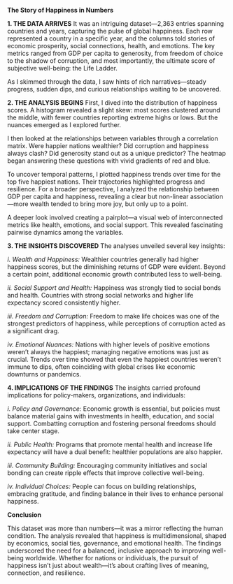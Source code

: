 **The Story of Happiness in Numbers**

**1. THE DATA ARRIVES**
It was an intriguing dataset—2,363 entries spanning countries and years, capturing the pulse of global happiness. Each row represented a country in a specific year, and the columns told stories of economic prosperity, social connections, health, and emotions. The key metrics ranged from GDP per capita to generosity, from freedom of choice to the shadow of corruption, and most importantly, the ultimate score of subjective well-being: the Life Ladder.

As I skimmed through the data, I saw hints of rich narratives—steady progress, sudden dips, and curious relationships waiting to be uncovered.

**2. THE ANALYSIS BEGINS**
First, I dived into the distribution of happiness scores. A histogram revealed a slight skew: most scores clustered around the middle, with fewer countries reporting extreme highs or lows. But the nuances emerged as I explored further.

I then looked at the relationships between variables through a correlation matrix. Were happier nations wealthier? Did corruption and happiness always clash? Did generosity stand out as a unique predictor? The heatmap began answering these questions with vivid gradients of red and blue.

To uncover temporal patterns, I plotted happiness trends over time for the top five happiest nations. Their trajectories highlighted progress and resilience. For a broader perspective, I analyzed the relationship between GDP per capita and happiness, revealing a clear but non-linear association—more wealth tended to bring more joy, but only up to a point.

A deeper look involved creating a pairplot—a visual web of interconnected metrics like health, emotions, and social support. This revealed fascinating pairwise dynamics among the variables.

**3. THE INSIGHTS DISCOVERED**
The analyses unveiled several key insights:

*i. Wealth and Happiness:*
Wealthier countries generally had higher happiness scores, but the diminishing returns of GDP were evident. Beyond a certain point, additional economic growth contributed less to well-being.


*ii. Social Support and Health:*
Happiness was strongly tied to social bonds and health. Countries with strong social networks and higher life expectancy scored consistently higher.

*iii. Freedom and Corruption:*
Freedom to make life choices was one of the strongest predictors of happiness, while perceptions of corruption acted as a significant drag.

*iv. Emotional Nuances:*
Nations with higher levels of positive emotions weren’t always the happiest; managing negative emotions was just as crucial.
Trends over time showed that even the happiest countries weren’t immune to dips, often coinciding with global crises like economic downturns or pandemics.

**4. IMPLICATIONS OF THE FINDINGS**
The insights carried profound implications for policy-makers, organizations, and individuals:

*i. Policy and Governance:*
Economic growth is essential, but policies must balance material gains with investments in health, education, and social support. Combatting corruption and fostering personal freedoms should take center stage.

*ii. Public Health:*
Programs that promote mental health and increase life expectancy will have a dual benefit: healthier populations are also happier.

*iii. Community Building:*
Encouraging community initiatives and social bonding can create ripple effects that improve collective well-being.

*iv. Individual Choices:*
People can focus on building relationships, embracing gratitude, and finding balance in their lives to enhance personal happiness.


**Conclusion**

This dataset was more than numbers—it was a mirror reflecting the human condition. The analysis revealed that happiness is multidimensional, shaped by economics, social ties, governance, and emotional health. The findings underscored the need for a balanced, inclusive approach to improving well-being worldwide. Whether for nations or individuals, the pursuit of happiness isn’t just about wealth—it’s about crafting lives of meaning, connection, and resilience.

